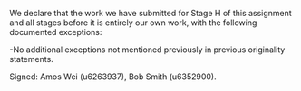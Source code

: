 We declare that the work we have submitted for Stage H of this assignment and all stages before it is entirely our own work, with the following documented exceptions:

-No additional exceptions not mentioned previously in previous originality statements.

Signed: Amos Wei (u6263937), Bob Smith (u6352900).
